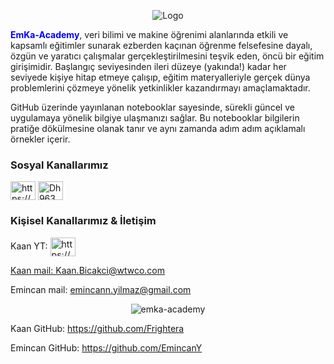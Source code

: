 <p align="center">
  <img src="https://user-images.githubusercontent.com/46622558/225779511-870684c3-7b6e-4776-a219-1d5f175b834d.png" alt="Logo"/>
</p>

<font color='blue'>**EmKa-Academy**</font>, veri bilimi ve makine öğrenimi alanlarında etkili ve kapsamlı eğitimler sunarak ezberden kaçınan öğrenme felsefesine dayalı, özgün ve yaratıcı çalışmalar gerçekleştirilmesini teşvik eden, öncü bir eğitim girişimidir. Başlangıç seviyesinden ileri düzeye (yakında!) kadar her seviyede kişiye hitap etmeye çalışıp, eğitim materyalleriyle gerçek dünya problemlerini çözmeye yönelik yetkinlikler kazandırmayı amaçlamaktadır.

GitHub üzerinde yayınlanan notebooklar sayesinde, sürekli güncel ve uygulamaya yönelik bilgiye ulaşmanızı sağlar. Bu notebooklar bilgilerin pratiğe dökülmesine olanak tanır ve aynı zamanda adım adım açıklamalı örnekler içerir.

### Sosyal Kanallarımız
<p align="left">
<a href="https://www.youtube.com/@emkaakademi/featured" target="blank"><img align="center" src="https://raw.githubusercontent.com/rahuldkjain/github-profile-readme-generator/master/src/images/icons/Social/youtube.svg" alt="https://www.youtube.com/@emkaakademi/featured" height="30" width="40" /></a>
<a href="https://discord.gg/Dh963Hh4vc" target="blank"><img align="center" src="https://raw.githubusercontent.com/rahuldkjain/github-profile-readme-generator/master/src/images/icons/Social/discord.svg" alt="Dh963Hh4vc" height="30" width="40" /></a>
</p>

### Kişisel Kanallarımız & İletişim
Kaan YT: <a href="https://www.youtube.com/@ezberindisinacikmak" target="blank"><img align="center" src="https://raw.githubusercontent.com/rahuldkjain/github-profile-readme-generator/master/src/images/icons/Social/youtube.svg" alt="https://www.youtube.com/@ezberindisinacikmak" height="30" width="40" />

Kaan mail: Kaan.Bicakci@wtwco.com

Emincan mail: emincann.yilmaz@gmail.com

<p align="center"> <img src="https://komarev.com/ghpvc/?username=emka-academy&label=G%C3%B6r%C3%BCnt%C3%BClenme&color=10b40e&style=plastic" alt="emka-academy" /> </p>

Kaan GitHub: https://github.com/Frightera

Emincan GitHub: https://github.com/EmincanY

